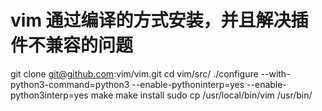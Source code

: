 # vim 通过编译的方式安装，并且解决插件不兼容的问题

git clone git@github.com:vim/vim.git
cd vim/src/
./configure --with-python3-command=python3 --enable-pythoninterp=yes --enable-python3interp=yes
make
make install
sudo cp /usr/local/bin/vim /usr/bin/
